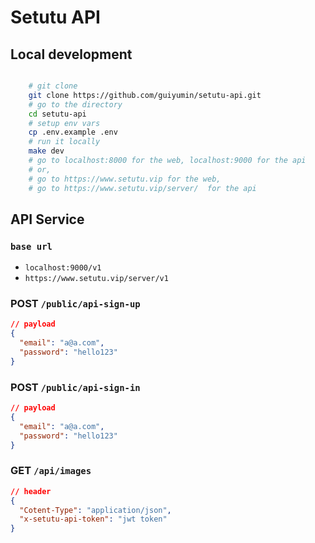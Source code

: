 # Setutu API

## Local development

```bash

    # git clone
    git clone https://github.com/guiyumin/setutu-api.git
    # go to the directory
    cd setutu-api
    # setup env vars
    cp .env.example .env
    # run it locally
    make dev
    # go to localhost:8000 for the web, localhost:9000 for the api
    # or,
    # go to https://www.setutu.vip for the web,
    # go to https://www.setutu.vip/server/  for the api
```

## API Service

### `base url`

- `localhost:9000/v1`
- `https://www.setutu.vip/server/v1`

### POST `/public/api-sign-up`

```json
// payload
{
  "email": "a@a.com",
  "password": "hello123"
}
```

### POST `/public/api-sign-in`

```json
// payload
{
  "email": "a@a.com",
  "password": "hello123"
}
```

### GET `/api/images`

```json
// header
{
  "Cotent-Type": "application/json",
  "x-setutu-api-token": "jwt token"
}
```
